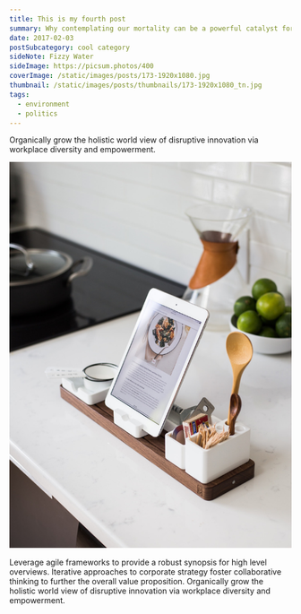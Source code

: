 ```yaml
---
title: This is my fourth post
summary: Why contemplating our mortality can be a powerful catalyst for change
date: 2017-02-03
postSubcategory: cool category
sideNote: Fizzy Water
sideImage: https://picsum.photos/400
coverImage: /static/images/posts/173-1920x1080.jpg
thumbnail: /static/images/posts/thumbnails/173-1920x1080_tn.jpg
tags:
  - environment
  - politics
---
```

Organically grow the holistic world view of disruptive innovation via workplace diversity and empowerment.

![A sample inlined image](/static/images/side.jpg)

Leverage agile frameworks to provide a robust synopsis for high level overviews. Iterative approaches to corporate strategy foster collaborative thinking to further the overall value proposition. Organically grow the holistic world view of disruptive innovation via workplace diversity and empowerment.
